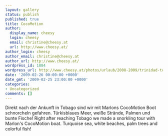 ```yaml
---
layout: gallery
status: publish
published: true
title: CocoMotion
author:
  display_name: cheesy
  login: cheesy
  email: christine@cheesy.at
  url: http://www.cheesy.at/
author_login: cheesy
author_email: christine@cheesy.at
author_url: http://www.cheesy.at/
wordpress_id: 1884
wordpress_url: http://www.cheesy.at/photos/urlaub/2008-2009/trinidad-tobago/cocomotion/
date: '2009-02-26 00:00:00 +0000'
date_gmt: '2009-02-25 23:00:00 +0000'
categories:
- Uncategorized
comments: []
---
```

<!--:de-->Direkt nach der Ankunft in Tobago sind wir mit Marlons CocoMotion Boot schnorcheln gefahren. Türkisblaues Meer, weiße Strände, Palmen und bunte Fische!
<!--:--><!--:en-->Right after reaching Tobago we made a snorkling tour with Marlon's CocoMotion boat. Turquoise sea, white beaches, palm trees and colorful fish!
<!--:-->
